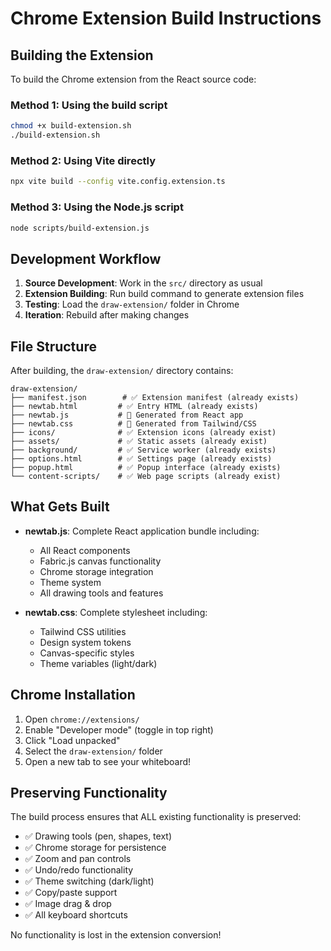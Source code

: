 # Chrome Extension Build Instructions

## Building the Extension

To build the Chrome extension from the React source code:

### Method 1: Using the build script
```bash
chmod +x build-extension.sh
./build-extension.sh
```

### Method 2: Using Vite directly
```bash
npx vite build --config vite.config.extension.ts
```

### Method 3: Using the Node.js script
```bash
node scripts/build-extension.js
```

## Development Workflow

1. **Source Development**: Work in the `src/` directory as usual
2. **Extension Building**: Run build command to generate extension files
3. **Testing**: Load the `draw-extension/` folder in Chrome
4. **Iteration**: Rebuild after making changes

## File Structure

After building, the `draw-extension/` directory contains:

```
draw-extension/
├── manifest.json        # ✅ Extension manifest (already exists)
├── newtab.html         # ✅ Entry HTML (already exists)  
├── newtab.js           # 🔄 Generated from React app
├── newtab.css          # 🔄 Generated from Tailwind/CSS
├── icons/              # ✅ Extension icons (already exist)
├── assets/             # ✅ Static assets (already exist)
├── background/         # ✅ Service worker (already exists)
├── options.html        # ✅ Settings page (already exists)
├── popup.html          # ✅ Popup interface (already exists)
└── content-scripts/    # ✅ Web page scripts (already exist)
```

## What Gets Built

- **newtab.js**: Complete React application bundle including:
  - All React components
  - Fabric.js canvas functionality
  - Chrome storage integration
  - Theme system
  - All drawing tools and features

- **newtab.css**: Complete stylesheet including:
  - Tailwind CSS utilities
  - Design system tokens
  - Canvas-specific styles
  - Theme variables (light/dark)

## Chrome Installation

1. Open `chrome://extensions/`
2. Enable "Developer mode" (toggle in top right)
3. Click "Load unpacked"
4. Select the `draw-extension/` folder
5. Open a new tab to see your whiteboard!

## Preserving Functionality

The build process ensures that ALL existing functionality is preserved:
- ✅ Drawing tools (pen, shapes, text)
- ✅ Chrome storage for persistence
- ✅ Zoom and pan controls
- ✅ Undo/redo functionality
- ✅ Theme switching (dark/light)
- ✅ Copy/paste support
- ✅ Image drag & drop
- ✅ All keyboard shortcuts

No functionality is lost in the extension conversion!